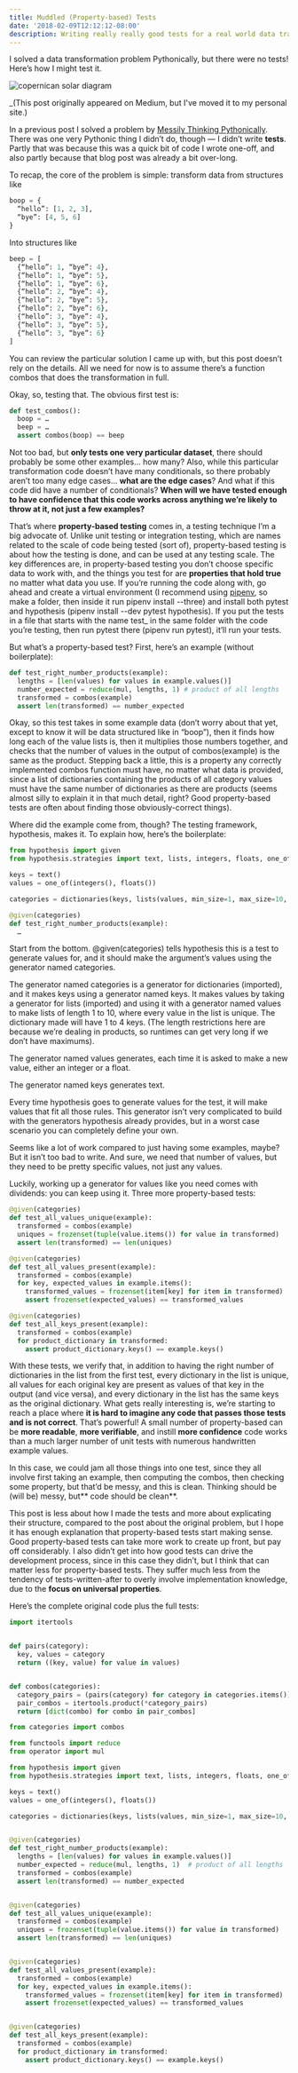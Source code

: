 ```yaml
---
title: Muddled (Property-based) Tests
date: '2018-02-09T12:12:12-08:00'
description: Writing really really good tests for a real world data transformation problem.
---
```


I solved a data transformation problem Pythonically, but there were no tests! Here’s how I might test it.

![copernican solar diagram](.perseus/static/spheres.png)

\_(This post originally appeared on Medium, but I've moved it to my personal site.)

In a previous post I solved a problem by [Messily Thinking Pythonically](/post/messily-thinking-pythonically/). There was one very Pythonic thing I didn’t do, though — I didn’t write **tests**. Partly that was because this was a quick bit of code I wrote one-off, and also partly because that blog post was already a bit over-long.

To recap, the core of the problem is simple: transform data from structures like

```python
boop = {
  “hello”: [1, 2, 3],
  “bye”: [4, 5, 6]
}
```

Into structures like

```python
beep = [
  {“hello”: 1, “bye”: 4},
  {“hello”: 1, “bye”: 5},
  {“hello”: 1, “bye”: 6},
  {“hello”: 2, “bye”: 4},
  {“hello”: 2, “bye”: 5},
  {“hello”: 2, “bye”: 6},
  {“hello”: 3, “bye”: 4},
  {“hello”: 3, “bye”: 5},
  {“hello”: 3, “bye”: 6}
]
```

You can review the particular solution I came up with, but this post doesn’t rely on the details. All we need for now is to assume there’s a function combos that does the transformation in full.

Okay, so, testing that. The obvious first test is:

```python
def test_combos():
  boop = …
  beep = …
  assert combos(boop) == beep
```

Not too bad, but **only tests one very particular dataset**, there should probably be some other examples… how many? Also, while this particular transformation code doesn’t have many conditionals, so there probably aren’t too many edge cases… **what are the edge cases**? And what if this code did have a number of conditionals? **When will we have tested enough to have confidence that this code works across anything we’re likely to throw at it, not just a few examples?**

That’s where **property-based testing** comes in, a testing technique I’m a big advocate of. Unlike unit testing or integration testing, which are names related to the scale of code being tested (sort of), property-based testing is about how the testing is done, and can be used at any testing scale. The key differences are, in property-based testing you don’t choose specific data to work with, and the things you test for are **properties that hold true** no matter what data you use. If you’re running the code along with, go ahead and create a virtual environment (I recommend using [pipenv](https://docs.pipenv.org), so make a folder, then inside it run pipenv install --three) and install both pytest and hypothesis (pipenv install --dev pytest hypothesis). If you put the tests in a file that starts with the name test\_ in the same folder with the code you’re testing, then run pytest there (pipenv run pytest), it’ll run your tests.

But what’s a property-based test? First, here’s an example (without boilerplate):

```python
def test_right_number_products(example):
  lengths = [len(values) for values in example.values()]
  number_expected = reduce(mul, lengths, 1) # product of all lengths
  transformed = combos(example)
  assert len(transformed) == number_expected
```

Okay, so this test takes in some example data (don’t worry about that yet, except to know it will be data structured like in “boop”), then it finds how long each of the value lists is, then it multiplies those numbers together, and checks that the number of values in the output of combos(example) is the same as the product. Stepping back a little, this is a property any correctly implemented combos function must have, no matter what data is provided, since a list of dictionaries containing the products of all category values must have the same number of dictionaries as there are products (seems almost silly to explain it in that much detail, right? Good property-based tests are often about finding those obviously-correct things).

Where did the example come from, though? The testing framework, hypothesis, makes it. To explain how, here’s the boilerplate:

```python
from hypothesis import given
from hypothesis.strategies import text, lists, integers, floats, one_of, dictionaries

keys = text()
values = one_of(integers(), floats())

categories = dictionaries(keys, lists(values, min_size=1, max_size=10, unique=True), min_size=1, max_size=4)

@given(categories)
def test_right_number_products(example):
  …
```

Start from the bottom. @given(categories) tells hypothesis this is a test to generate values for, and it should make the argument’s values using the generator named categories.

The generator named categories is a generator for dictionaries (imported), and it makes keys using a generator named keys. It makes values by taking a generator for lists (imported) and using it with a generator named values to make lists of length 1 to 10, where every value in the list is unique. The dictionary made will have 1 to 4 keys. (The length restrictions here are because we’re dealing in products, so runtimes can get very long if we don’t have maximums).

The generator named values generates, each time it is asked to make a new value, either an integer or a float.

The generator named keys generates text.

Every time hypothesis goes to generate values for the test, it will make values that fit all those rules. This generator isn’t very complicated to build with the generators hypothesis already provides, but in a worst case scenario you can completely define your own.

Seems like a lot of work compared to just having some examples, maybe? But it isn’t too bad to write. And sure, we need that number of values, but they need to be pretty specific values, not just any values.

Luckily, working up a generator for values like you need comes with dividends: you can keep using it. Three more property-based tests:

```python
@given(categories)
def test_all_values_unique(example):
  transformed = combos(example)
  uniques = frozenset(tuple(value.items()) for value in transformed)
  assert len(transformed) == len(uniques)

@given(categories)
def test_all_values_present(example):
  transformed = combos(example)
  for key, expected_values in example.items():
    transformed_values = frozenset(item[key] for item in transformed)
    assert frozenset(expected_values) == transformed_values

@given(categories)
def test_all_keys_present(example):
  transformed = combos(example)
  for product_dictionary in transformed:
    assert product_dictionary.keys() == example.keys()
```

With these tests, we verify that, in addition to having the right number of dictionaries in the list from the first test, every dictionary in the list is unique, all values for each original key are present as values of that key in the output (and vice versa), and every dictionary in the list has the same keys as the original dictionary. What gets really interesting is, we’re starting to reach a place where **it is hard to imagine any code that passes those tests and is not correct**. That’s powerful! A small number of property-based can be **more readable**, **more verifiable**, and instill **more confidence** code works than a much larger number of unit tests with numerous handwritten example values.

In this case, we could jam all those things into one test, since they all involve first taking an example, then computing the combos, then checking some property, but that’d be messy, and this is clean. Thinking should be (will be) messy, but** code should be clean**.

This post is less about how I made the tests and more about explicating their structure, compared to the post about the original problem, but I hope it has enough explanation that property-based tests start making sense. Good property-based tests can take more work to create up front, but pay off considerably. I also didn’t get into how good tests can drive the development process, since in this case they didn’t, but I think that can matter less for property-based tests. They suffer much less from the tendency of tests-written-after to overly involve implementation knowledge, due to the **focus on universal properties**.

Here’s the complete original code plus the full tests:

```python
import itertools


def pairs(category):
  key, values = category
  return ((key, value) for value in values)


def combos(categories):
  category_pairs = (pairs(category) for category in categories.items())
  pair_combos = itertools.product(*category_pairs)
  return [dict(combo) for combo in pair_combos]
```

```python
from categories import combos

from functools import reduce
from operator import mul

from hypothesis import given
from hypothesis.strategies import text, lists, integers, floats, one_of, dictionaries

keys = text()
values = one_of(integers(), floats())

categories = dictionaries(keys, lists(values, min_size=1, max_size=10, unique=True), min_size=1, max_size=4)


@given(categories)
def test_right_number_products(example):
  lengths = [len(values) for values in example.values()]
  number_expected = reduce(mul, lengths, 1)  # product of all lengths
  transformed = combos(example)
  assert len(transformed) == number_expected


@given(categories)
def test_all_values_unique(example):
  transformed = combos(example)
  uniques = frozenset(tuple(value.items()) for value in transformed)
  assert len(transformed) == len(uniques)


@given(categories)
def test_all_values_present(example):
  transformed = combos(example)
  for key, expected_values in example.items():
    transformed_values = frozenset(item[key] for item in transformed)
    assert frozenset(expected_values) == transformed_values


@given(categories)
def test_all_keys_present(example):
  transformed = combos(example)
  for product_dictionary in transformed:
    assert product_dictionary.keys() == example.keys()
```